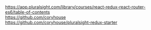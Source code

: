 https://app.pluralsight.com/library/courses/react-redux-react-router-es6/table-of-contents </br>
https://github.com/coryhouse </br>
https://github.com/coryhouse/pluralsight-redux-starter
